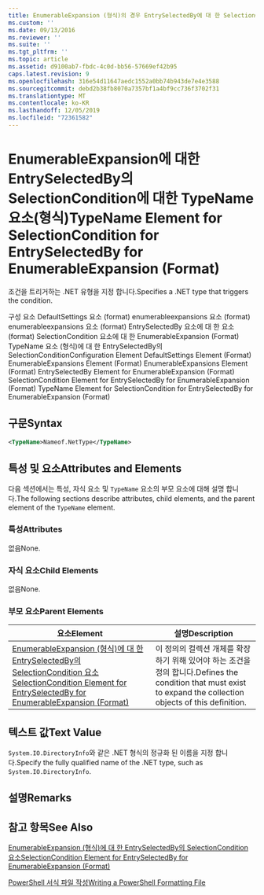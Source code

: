 ```yaml
---
title: EnumerableExpansion (형식)의 경우 EntrySelectedBy에 대 한 SelectionCondition의 TypeName 요소 | Microsoft Docs
ms.custom: ''
ms.date: 09/13/2016
ms.reviewer: ''
ms.suite: ''
ms.tgt_pltfrm: ''
ms.topic: article
ms.assetid: d9100ab7-fbdc-4c0d-bb56-57669ef42b95
caps.latest.revision: 9
ms.openlocfilehash: 316e54d11647aedc1552a0bb74b943de7e4e3588
ms.sourcegitcommit: debd2b38fb8070a7357bf1a4bf9cc736f3702f31
ms.translationtype: MT
ms.contentlocale: ko-KR
ms.lasthandoff: 12/05/2019
ms.locfileid: "72361582"
---
```

# <a name="typename-element-for-selectioncondition-for-entryselectedby-for-enumerableexpansion-format"></a><span data-ttu-id="0e58c-102">EnumerableExpansion에 대한 EntrySelectedBy의 SelectionCondition에 대한 TypeName 요소(형식)</span><span class="sxs-lookup"><span data-stu-id="0e58c-102">TypeName Element for SelectionCondition for EntrySelectedBy for EnumerableExpansion (Format)</span></span>

<span data-ttu-id="0e58c-103">조건을 트리거하는 .NET 유형을 지정 합니다.</span><span class="sxs-lookup"><span data-stu-id="0e58c-103">Specifies a .NET type that triggers the condition.</span></span>

<span data-ttu-id="0e58c-104">구성 요소 DefaultSettings 요소 (format) enumerableexpansions 요소 (format) enumerableexpansions 요소 (format) EntrySelectedBy 요소에 대 한 요소 (format) SelectionCondition 요소에 대 한 EnumerableExpansion (Format) TypeName 요소 (형식)에 대 한 EntrySelectedBy의 SelectionCondition</span><span class="sxs-lookup"><span data-stu-id="0e58c-104">Configuration Element DefaultSettings Element (Format) EnumerableExpansions Element (Format) EnumerableExpansions Element (Format) EntrySelectedBy Element for EnumerableExpansion (Format) SelectionCondition Element for EntrySelectedBy for EnumerableExpansion (Format) TypeName Element for SelectionCondition for EntrySelectedBy for EnumerableExpansion (Format)</span></span>

## <a name="syntax"></a><span data-ttu-id="0e58c-105">구문</span><span class="sxs-lookup"><span data-stu-id="0e58c-105">Syntax</span></span>

```xml
<TypeName>Nameof.NetType</TypeName>
```

## <a name="attributes-and-elements"></a><span data-ttu-id="0e58c-106">특성 및 요소</span><span class="sxs-lookup"><span data-stu-id="0e58c-106">Attributes and Elements</span></span>

<span data-ttu-id="0e58c-107">다음 섹션에서는 특성, 자식 요소 및 `TypeName` 요소의 부모 요소에 대해 설명 합니다.</span><span class="sxs-lookup"><span data-stu-id="0e58c-107">The following sections describe attributes, child elements, and the parent element of the `TypeName` element.</span></span>

### <a name="attributes"></a><span data-ttu-id="0e58c-108">특성</span><span class="sxs-lookup"><span data-stu-id="0e58c-108">Attributes</span></span>

<span data-ttu-id="0e58c-109">없음</span><span class="sxs-lookup"><span data-stu-id="0e58c-109">None.</span></span>

### <a name="child-elements"></a><span data-ttu-id="0e58c-110">자식 요소</span><span class="sxs-lookup"><span data-stu-id="0e58c-110">Child Elements</span></span>

<span data-ttu-id="0e58c-111">없음</span><span class="sxs-lookup"><span data-stu-id="0e58c-111">None.</span></span>

### <a name="parent-elements"></a><span data-ttu-id="0e58c-112">부모 요소</span><span class="sxs-lookup"><span data-stu-id="0e58c-112">Parent Elements</span></span>

|<span data-ttu-id="0e58c-113">요소</span><span class="sxs-lookup"><span data-stu-id="0e58c-113">Element</span></span>|<span data-ttu-id="0e58c-114">설명</span><span class="sxs-lookup"><span data-stu-id="0e58c-114">Description</span></span>|
|-------------|-----------------|
|[<span data-ttu-id="0e58c-115">EnumerableExpansion (형식)에 대 한 EntrySelectedBy의 SelectionCondition 요소</span><span class="sxs-lookup"><span data-stu-id="0e58c-115">SelectionCondition Element for EntrySelectedBy for EnumerableExpansion (Format)</span></span>](./selectioncondition-element-for-entryselectedby-for-enumerableexpansion-format.md)|<span data-ttu-id="0e58c-116">이 정의의 컬렉션 개체를 확장 하기 위해 있어야 하는 조건을 정의 합니다.</span><span class="sxs-lookup"><span data-stu-id="0e58c-116">Defines the condition that must exist to expand the collection objects of this definition.</span></span>|

## <a name="text-value"></a><span data-ttu-id="0e58c-117">텍스트 값</span><span class="sxs-lookup"><span data-stu-id="0e58c-117">Text Value</span></span>

<span data-ttu-id="0e58c-118">`System.IO.DirectoryInfo`와 같은 .NET 형식의 정규화 된 이름을 지정 합니다.</span><span class="sxs-lookup"><span data-stu-id="0e58c-118">Specify the fully qualified name of the .NET type, such as `System.IO.DirectoryInfo`.</span></span>

## <a name="remarks"></a><span data-ttu-id="0e58c-119">설명</span><span class="sxs-lookup"><span data-stu-id="0e58c-119">Remarks</span></span>

## <a name="see-also"></a><span data-ttu-id="0e58c-120">참고 항목</span><span class="sxs-lookup"><span data-stu-id="0e58c-120">See Also</span></span>

[<span data-ttu-id="0e58c-121">EnumerableExpansion (형식)에 대 한 EntrySelectedBy의 SelectionCondition 요소</span><span class="sxs-lookup"><span data-stu-id="0e58c-121">SelectionCondition Element for EntrySelectedBy for EnumerableExpansion (Format)</span></span>](./selectioncondition-element-for-entryselectedby-for-enumerableexpansion-format.md)

[<span data-ttu-id="0e58c-122">PowerShell 서식 파일 작성</span><span class="sxs-lookup"><span data-stu-id="0e58c-122">Writing a PowerShell Formatting File</span></span>](./writing-a-powershell-formatting-file.md)
